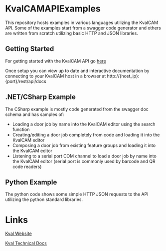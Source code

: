 # KvalCAMAPIExamples
This repository hosts examples in various languages utilizing the KvalCAM API. Some of the examples start from a swagger code generator and others are written from scratch utilizing basic HTTP and JSON libraries.

## Getting Started
For getting started with the KvalCAM API go [here](https://docs.kvalinc.com/display/CAM/Getting+Started)

Once setup you can view up to date and interactive documentation by connecting to your KvalCAM host in a browser at http://{host_ip}:{port}/rest/api/docs

## .NET/CSharp Example
The CSharp example is mostly code generated from the swagger doc schema and has samples of:
* Loading a door job by name into the KvalCAM editor using the search function
* Creating/editing a door job completely from code and loading it into the KvalCAM editor
* Composing a door job from existing feature groups and loading it into the KvalCAM editor
* Listening to a serial port COM channel to load a door job by name into the KvalCAM editor (serial port is commonly used by barcode and QR code readers)

## Python Example
The python code shows some simple HTTP JSON requests to the API utilizing the python standard libraries.

# Links
[Kval Website](https://www.kvalinc.com/)

[Kval Technical Docs](https://docs.kvalinc.com/)

